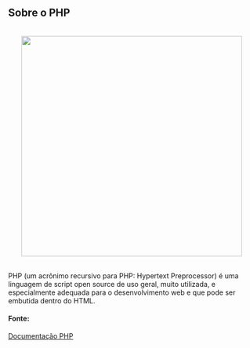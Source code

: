 <h2> Sobre o PHP </h2>

<br>

<div align="center">
<img width="450" src="https://pngimg.com/uploads/php/php_PNG35.png">
</div>

<br>

PHP (um acrônimo recursivo para PHP: Hypertext Preprocessor) é uma linguagem de script open source de uso geral, muito utilizada, 
e especialmente adequada para o desenvolvimento web e que pode ser embutida dentro do HTML.

#### Fonte: 
<a href="https://www.php.net/manual/pt_BR/intro-whatis.php#:~:text=O%20que%20%C3%A9%20o%20PHP%3F%20O%20PHP%20%28um,exemplo%3A%20echo%20%22Ol%C3%A1%2C%20eu%20sou%20um%20script%20PHP%21%22%3B"> Documentação PHP </a>
